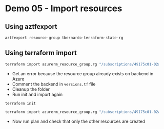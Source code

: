 # Demo 05 - Import resources

## Using aztfexport

```bash
aztfexport resource-group tbernardo-terraform-state-rg
```

## Using terraform import

```bash
terraform import azurerm_resource_group.rg "/subscriptions/49175c01-02a7-44bb-b379-2c06f4aae5b4/resourceGroups/tbernardo-terraform-state-rg"
```

- Get an error because the resource group already exists on backend in Azure
- Comment the backend in `versions.tf` file
- Cleanup the folder
- Run init and import again

```bash
terraform init

terraform import azurerm_resource_group.rg "/subscriptions/49175c01-02a7-44bb-b379-2c06f4aae5b4/resourceGroups/tbernardo-terraform-state-rg"
```

- Now run plan and check that only the other resources are created
